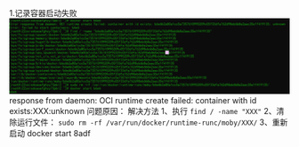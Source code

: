
1.记录容器启动失败
    ![avatar](/img/Docker/img1.png)
    response from daemon: OCI runtime create failed: container with id exists:XXX:unknown
    问题原因：
    解决方法
    1、执行
    `find / -name "XXX"`
    2、清除运行文件：
    `sudo rm -rf /var/run/docker/runtime-runc/moby/XXX/`
    3、重新启动
    docker start 8adf



